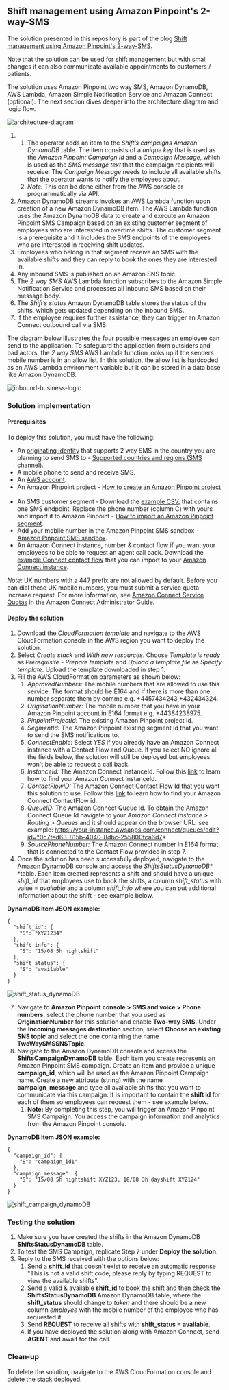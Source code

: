 ## Shift management using Amazon Pinpoint's 2-way-SMS

The solution presented in this repository is part of the blog [Shift management using Amazon Pinpoint's 2-way-SMS]().

Note that the solution can be used for shift management but with small changes it can also communicate available appointments to customers / patients.

The solution uses Amazon Pinpoint two way SMS, Amazon DynamoDB, AWS Lambda, Amazon Simple Notification Service and Amazon Connect (optional). The next section dives deeper into the architecture diagram and logic flow.

 ![architecture-diagram](assets/architecture-diagram.PNG)

1. 1. The operator adds an item to the *Shift’s campaigns Amazon DynamoDB* table. The item consists of a *unique key* that is used as the *Amazon Pinpoint Campaign Id* and a *Campaign Message*, which is used as the *SMS message* *text* that the campaign recipients will receive. The *Campaign Message* needs to include all available shifts that the operator wants to notify the employees about.
    1. *Note:* This can be done either from the AWS console or programmatically via API.
2. Amazon DynamoDB streams invokes an AWS Lambda function upon creation of a new Amazon DynamoDB item. The AWS Lambda function uses the Amazon DynamoDB data to create and execute an Amazon Pinpoint SMS Campaign based on an existing customer segment of employees who are interested in overtime shifts. The customer segment is a prerequisite and it includes the SMS endpoints of the employees who are interested in receiving shift updates.
3. Employees who belong in that segment receive an SMS with the available shifts and they can reply to book the ones they are interested in.
4. Any inbound SMS is published on an Amazon SNS topic.
5. The *2 way SMS* AWS Lambda function subscribes to the Amazon Simple Notification Service and processes all inbound SMS based on their message body.
6. The *Shift’s status* Amazon DynamoDB table stores the status of the shifts, which gets updated depending on the inbound SMS.
7. If the employee requires further assistance, they can trigger an Amazon Connect outbound call via SMS.

The diagram below illustrates the four possible messages an employee can send to the application. To safeguard the application from outsiders and bad actors, the *2 way SMS* AWS Lambda function looks up if the senders mobile number is in an allow list. In this solution, the allow list is hardcoded as an AWS Lambda environment variable but it can be stored in a data base like Amazon DynamoDB.

 ![inbound-business-logic](assets/inbound-sms-business-logic.PNG)

### Solution implementation

#### Prerequisites

To deploy this solution, you must have the following:

* An [originating identity](https://docs.aws.amazon.com/pinpoint/latest/userguide/channels-sms-originating-identities.html) that supports 2 way SMS in the country you are planning to send SMS to - [Supported countries and regions (SMS channel)](https://docs.aws.amazon.com/pinpoint/latest/userguide/channels-sms-countries.html).
* A mobile phone to send and receive SMS.
* An [AWS account](https://aws.amazon.com/premiumsupport/knowledge-center/create-and-activate-aws-account/).
* An Amazon Pinpoint project - [How to create an Amazon Pinpoint project](https://catalog.workshops.aws/amazon-pinpoint-customer-experience/en-US/prerequisites/create-a-project) .
* An SMS customer segment - Download the [example CSV](https://github.com/aws-samples/pinpoint-shift-management-2-way-sms/blob/main/assets/Pinpoint_Imported_SMS_Segment.csv), that contains one SMS endpoint. Replace the phone number (column C) with yours and import it to Amazon Pinpoint - [How to import an Amazon Pinpoint segment](https://docs.aws.amazon.com/pinpoint/latest/userguide/segments-importing.html).
* Add your mobile number in the Amazon Pinpoint SMS sandbox - [Amazon Pinpoint SMS sandbox](https://docs.aws.amazon.com/pinpoint/latest/userguide/channels-sms-sandbox.html).
* An Amazon Connect instance, number & contact flow if you want your employees to be able to request an agent call back. Download the [example Connect contact flow](https://github.com/aws-samples/pinpoint-shift-management-2-way-sms/blob/main/assets/Connect-ContactFlow-Example) that you can import to your [Amazon Connect instance](https://docs.aws.amazon.com/connect/latest/adminguide/contact-flow-import-export.html).

*Note:* UK numbers with a 447 prefix are not allowed by default. Before you can dial these UK mobile numbers, you must submit a service quota increase request. For more information, see [Amazon Connect Service Quotas](https://docs.aws.amazon.com/connect/latest/adminguide/amazon-connect-service-limits.html)  in the Amazon Connect Administrator Guide.

#### Deploy the solution

1. Download the [*CloudFormation template*](https://github.com/aws-samples/pinpoint-shift-management-2-way-sms) and navigate to the AWS CloudFormation console in the AWS region you want to deploy the solution.
2. Select *Create stack* and *With new resources*. Choose *Template is ready* as *Prerequisite - Prepare template* and *Upload a template file* as *Specify template*. Upload the template downloaded in step 1.
3. Fill the AWS CloudFormation parameters as shown below:
    1. *ApprovedNumbers:* The mobile numbers that are allowed to use this service. The format should be E164 and if there is more than one number separate them by comma e.g. +4457434243,+432434324.
    2. *OriginationNumber:* The mobile number that you have in your Amazon Pinpoint account in E164 format e.g. +44384238975.
    3. *PinpointProjectId:* The existing Amazon Pinpoint project Id.
    4. *SegmentId:* The Amazon Pinpoint existing segment Id that you want to send the SMS notifications to.
    5. *ConnectEnable:* Select *YES* if you already have an Amazon Connect instance with a Contact Flow and Queue. If you select NO ignore all the fields below, the solution will still be deployed but employees won't be able to request a call back.
    6. *InstanceId:* The Amazon Connect InstanceId. Follow this [link](https://docs.aws.amazon.com/connect/latest/adminguide/find-instance-arn.html) to learn how to find your Amazon Connect InstanceId.
    7. *ContactFlowID:* The Amazon Connect Contact Flow Id that you want this solution to use. Follow this [link](https://docs.aws.amazon.com/connect/latest/adminguide/find-contact-flow-id.html) to learn how to find your Amazon Connect ContactFlow id.
    8. *QueueID:* The Amazon Connect Queue Id. To obtain the Amazon Connect Queue Id navigate to your *Amazon Connect instance > Routing > Queues* and it should appear on the browser URL, see example: https://your-instance.awsapps.com/connect/queues/edit?id=*0c7fed63-815b-4040-8dbc-255800fca6d7*.
    9. *SourcePhoneNumber:* The Amazon Connect number in E164 format that is connected to the Contact Flow provided in step 7.
4. Once the solution has been successfully deployed, navigate to the Amazon DynamoDB console and access the *ShiftsStatusDynamoDB** *table. Each item created represents a shift and should have a unique *shift_id* that employees use to book the shifts, a column *shift_status* with value = *available* and a column *shift_info* where you can put additional information about the shift - see example below.

**DynamoDB item JSON example:**
```
{
  "shift_id": {
    "S": "XYZ1234"
  },
  "shift_info": {
    "S": "15/08 5h nightshift"
  },
  "shift_status": {
    "S": "available"
  }
}
```
![shift_status_dynamoDB](assets/shift_status_dynamoDB.png)

7. Navigate to **Amazon Pinpoint console > SMS and voice > Phone numbers**, select the phone number that you used as **OriginationNumber** for this solution and enable **Two-way SMS**. Under the **Incoming messages destination** section, select **Choose an existing SNS topic** and select the one containing the name **TwoWaySMSSNSTopic**.
8. Navigate to the Amazon DynamoDB console and access the **ShiftsCampaignDynamoDB** table. Each item you create represents an Amazon Pinpoint SMS campaign. Create an item and provide a unique **campaign_id**, which will be used as the Amazon Pinpoint Campaign name. Create a new attribute (string) with the name **campaign_message** and type all available shifts that you want to communicate via this campaign. It is important to contain the **shift id** for each of them so employees can request them - see example below. 
    1. **Note:** By completing this step, you will trigger an Amazon Pinpoint SMS Campaign. You access the campaign information and analytics from the Amazon Pinpoint console.

**DynamoDB item JSON example:**
```
{
  "campaign_id": {
    "S": "campaign_id1"
  },
  "campaign_message": {
    "S": "15/08 5h nightshift XYZ123, 18/08 3h dayshift XYZ124"
  }
}
```

![shift_campaign_dynamoDB](assets/shift_campaign_dynamoDB.png)

### Testing the solution

1. Make sure you have created the shifts in the Amazon DynamoDB **ShiftsStatusDynamoDB** table.
2. To test the SMS Campaign, replicate Step 7 under **Deploy the solution**.
3. Reply to the SMS received with the options below:
    1. Send a **shift_id** that doesn't exist to receive an automatic response "This is not a valid shift code, please reply by typing REQUEST to view the available shifts".
    2. Send a valid & available **shift_id** to book the shift and then check the **ShiftsStatusDynamoDB** Amazon DynamoDB table, where the **shift_status** should change to *taken* and there should be a new column *employee* with the mobile number of the employee who has requested it.
    3. Send **REQUEST** to receive all shifts with **shift_status = available**.
    4. If you have deployed the solution along with Amazon Connect, send **AGENT** and await for the call.

### Clean-up

To delete the solution, navigate to the AWS CloudFormation console and delete the stack deployed.
